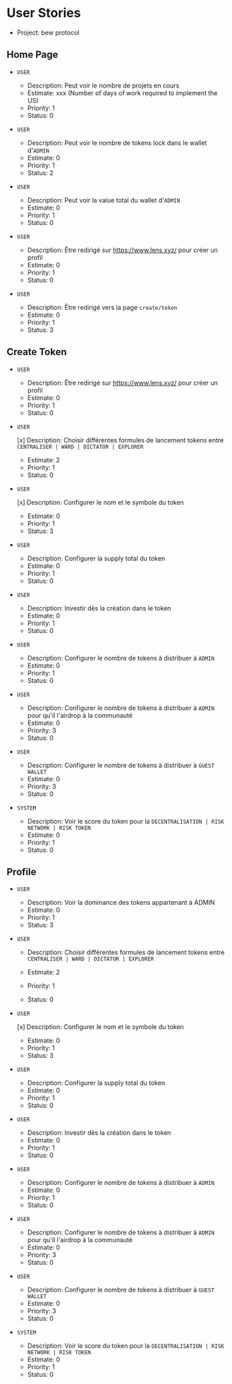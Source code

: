 <!--
* Template use :https://memphis-cs.github.io/comp-4081-2019-spring/project/user_stories_template.html

* Roles:
- 0: Guest Wallet # Wallet extern au protocole (Exit)
  - 1: User
  - 2: Verified User # User with token reputation on Lens Profile
  - 4: Anouncer
  - 3: Publisher
  - 4: Investor
  - 5: Developer
  - 6: System
  - 7: Admin

* Priority:
  - 1: Must have
  - 2: Should have
  - 3: Could have
  - 4: Won't have this time

* Status:
    - 0: To do
    - 1: To do
    - 2: In progress
    - 3: Done
    - 4: Canceled
    - 5: Postponed
    - 6: Approved
    - 7: Rejected
    - 8: In review
    - 9: Verified
    - 10: Closed



* Estimate: Number of days of work required to implement the US





 -->

# User Stories

- Project: bew protocol

## Home Page

- `USER`

  - Description: Peut voir le nombre de projets en cours
  - Estimate: xxx (Number of days of work required to implement the US)
  - Priority: 1
  - Status: 0

- `USER`

  - Description: Peut voir le nombre de tokens lock dans le wallet d'`ADMIN`
  - Estimate: 0
  - Priority: 1
  - Status: 2

- `USER`

  - Description: Peut voir la value total du wallet d'`ADMIN`
  - Estimate: 0
  - Priority: 1
  - Status: 0

- `USER`

  - Description: Être redirigé sur https://www.lens.xyz/ pour créer un profil
  - Estimate: 0
  - Priority: 1
  - Status: 0

- `USER`
  - Description: Être redirigé vers la page `create/token`
  - Estimate: 0
  - Priority: 1
  - Status: 3

## Create Token

- `USER`

  - Description: Être redirigé sur https://www.lens.xyz/ pour créer un profil
  - Estimate: 0
  - Priority: 1
  - Status: 0

- `USER`

  [x] Description: Choisir différentes formules de lancement tokens entre `CENTRALISER | WARD | DICTATOR | EXPLORER`

  - Estimate: 2
  - Priority: 1
  - Status: 0

- `USER`

  [x] Description: Configurer le nom et le symbole du token

  - Estimate: 0
  - Priority: 1
  - Status: 3

- `USER`

  - Description: Configurer la supply total du token
  - Estimate: 0
  - Priority: 1
  - Status: 0

- `USER`

  - Description: Investir dès la création dans le token
  - Estimate: 0
  - Priority: 1
  - Status: 0

- `USER`

  - Description: Configurer le nombre de tokens à distribuer à `ADMIN`
  - Estimate: 0
  - Priority: 1
  - Status: 0

- `USER`

  - Description: Configurer le nombre de tokens à distribuer à `ADMIN` pour qu'il l'airdrop à la communauté
  - Estimate: 0
  - Priority: 3
  - Status: 0

- `USER`

  - Description: Configurer le nombre de tokens à distribuer à `GUEST WALLET`
  - Estimate: 0
  - Priority: 3
  - Status: 0

- `SYSTEM`
  - Description: Voir le score du token pour la `DECENTRALISATION | RISK NETWORK | RISK TOKEN`
  - Estimate: 0
  - Priority: 1
  - Status: 0



## Profile

- `USER`

  - Description: Voir la dominance des tokens appartenant à ADMIN
  - Estimate: 0
  - Priority: 1
  - Status: 3

- `USER`

  - Description: Choisir différentes formules de lancement tokens entre `CENTRALISER | WARD | DICTATOR | EXPLORER`

  - Estimate: 2
  - Priority: 1
  - Status: 0

- `USER`

  [x] Description: Configurer le nom et le symbole du token

  - Estimate: 0
  - Priority: 1
  - Status: 3

- `USER`

  - Description: Configurer la supply total du token
  - Estimate: 0
  - Priority: 1
  - Status: 0

- `USER`

  - Description: Investir dès la création dans le token
  - Estimate: 0
  - Priority: 1
  - Status: 0

- `USER`

  - Description: Configurer le nombre de tokens à distribuer à `ADMIN`
  - Estimate: 0
  - Priority: 1
  - Status: 0

- `USER`

  - Description: Configurer le nombre de tokens à distribuer à `ADMIN` pour qu'il l'airdrop à la communauté
  - Estimate: 0
  - Priority: 3
  - Status: 0

- `USER`

  - Description: Configurer le nombre de tokens à distribuer à `GUEST WALLET`
  - Estimate: 0
  - Priority: 3
  - Status: 0

- `SYSTEM`
  - Description: Voir le score du token pour la `DECENTRALISATION | RISK NETWORK | RISK TOKEN`
  - Estimate: 0
  - Priority: 1
  - Status: 0



